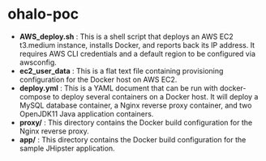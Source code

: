 # ohalo-poc

 - __AWS_deploy.sh__ : This is a shell script that deploys an AWS EC2 t3.medium instance, installs Docker, and reports back its IP address. It requires AWS CLI credentials and a default region to be configured via awsconfig.
 - __ec2_user_data__ : This is a flat text file containing provisioning configuration for the Docker host on AWS EC2.
 - __deploy.yml__ : This is a YAML document that can be run with docker-compose to deploy several containers on a Docker host. It will deploy a MySQL database container, a Nginx reverse proxy container, and two OpenJDK11 Java application containers.
 - __proxy/__ : This directory contains the Docker build configuration for the Nginx reverse proxy.
 - __app/__ : This directory contains the Docker build configuration for the sample JHipster application.
